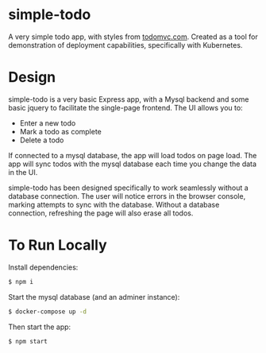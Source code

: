 # simple-todo

A very simple todo app, with styles from [todomvc.com](https://www.todomvc.com). Created as a tool for demonstration of deployment capabilities, specifically with Kubernetes.

# Design

simple-todo is a very basic Express app, with a Mysql backend and some basic jquery to facilitate the single-page frontend. The UI allows you to:

- Enter a new todo
- Mark a todo as complete
- Delete a todo

If connected to a mysql database, the app will load todos on page load. The app will sync todos with the mysql database each time you change the data in the UI.

simple-todo has been designed specifically to work seamlessly without a database connection. The user will notice errors in the browser console, marking attempts to sync with the database. Without a database connection, refreshing the page will also erase all todos.

# To Run Locally

Install dependencies:

```bash
$ npm i
```

Start the mysql database (and an adminer instance):

```bash
$ docker-compose up -d
```

Then start the app:

```bash
$ npm start
```
